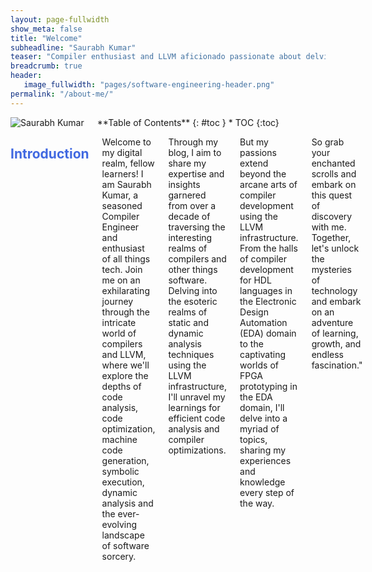 ```yaml
---
layout: page-fullwidth
show_meta: false
title: "Welcome"
subheadline: "Saurabh Kumar"
teaser: "Compiler enthusiast and LLVM aficionado passionate about delving into cutting-edge research and advancements in compiler technology. With a focus on frontend development and static and dynamic analysis, my blog explores the latest innovations and insights within the LLVM infrastructure. Love to discuss ideas, meet new people, innovate and drink coffee."
breadcrumb: true
header:
   image_fullwidth: "pages/software-engineering-header.png"
permalink: "/about-me/"
---
```

<link rel="stylesheet" href="https://cdnjs.cloudflare.com/ajax/libs/font-awesome/4.7.0/css/font-awesome.min.css">
<style>
        h2{
            color:royalblue;
        }
        h3{
            color:teal;
        }
</style>

<div class="row">
<div class="medium-4 medium-push-8 columns" markdown="1">
<div class="border-dotted radius b30">
		<img src="{{ site.urlimg }}profile_pic.jpeg" alt="Saurabh Kumar">
</div>
<div class="panel radius" markdown="1">
  **Table of Contents**
  {: #toc }
  *  TOC
  {:toc}
</div>
</div><!-- /.medium-4.columns -->

<div class="medium-8 medium-pull-4 columns" markdown="1">

## Introduction <i class="fa fa-user fa-1x"></i>
Welcome to my digital realm, fellow learners! I am Saurabh Kumar, a seasoned Compiler Engineer and enthusiast of all things tech. Join me on an exhilarating journey through the intricate world of compilers and LLVM, where we'll explore the depths of code analysis, code optimization, machine code generation, symbolic execution, dynamic analysis and the ever-evolving landscape of software sorcery.

Through my blog, I aim to share my expertise and insights garnered from over a decade of traversing the interesting realms of compilers and other things software. Delving into the esoteric realms of static and dynamic analysis techniques using the LLVM infrastructure, I'll unravel my learnings for efficient code analysis and compiler optimizations.

But my passions extend beyond the arcane arts of compiler development using the LLVM infrastructure. From the halls of compiler development for HDL languages in the Electronic Design Automation (EDA) domain to the captivating worlds of FPGA prototyping in the EDA domain, I'll delve into a myriad of topics, sharing my experiences and knowledge every step of the way.

So grab your enchanted scrolls and embark on this quest of discovery with me. Together, let's unlock the mysteries of technology and embark on an adventure of learning, growth, and endless fascination."



